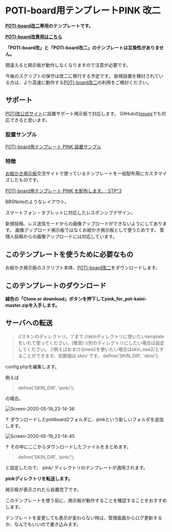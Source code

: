 # POTI-board用テンプレートPINK 改二

**[POTI-board改二](https://github.com/sakots/poti-kaini)専用のテンプレートです。**

**[POTI-board改専用はこちら](https://github.com/satopian/pink)**

**「POTI-board改」と「POTI-board改二」のテンプレートは互換性がありません。**

間違えると掲示板が動作しなくなりますので注意が必要です。

今後のスクリプトの保守は改二に移行する予定です。
新規設置を検討されている方は、より高速に動作する[POTI-board改二](https://github.com/sakots/poti-kaini)の利用をご検討ください。

## サポート

[POTI改公式サイト](https://poti-k.info/)に設置サポート掲示板で対応します。
GitHubの[Issues](https://github.com/satopian/pink_for_pot-kaini/issues)でも対応できると思います。

### 設置サンプル

[POTI-board用テンプレート PINK 設置サンプル](https://pbbs.sakura.ne.jp/cgi/neosample/poti/)

### 特徴

[お絵かき掲示板](https://pbbs.sakura.ne.jp/)交流サイトで使っているテンプレートを一般配布用にカスタマイズしたものです。

[POTI-board用テンプレート PINK を配布します。: STP^3](http://stp.sblo.jp/article/182310034.html)

BBSNoteのようなレイアウト。

スマートフォン・タブレットに対応したレスポンシブデザイン。

新規投稿、レス送信モードからの画像アップロードができないようにしてあります。
画像アップロード掲示板ではなくお絵かき掲示板として使うためです。
管理人投稿からの画像アップロードには対応しています。

## このテンプレートを使うために必要なもの

お絵かき掲示板のスクリプト本体、[POTI-board改二](https://github.com/sakots/poti-kaini)をダウンロードします。

## このテンプレートのダウンロード 

**緑色の「Clone or download」ボタンを押下してpink_for_pot-kaini-master.zipを入手します。**

## サーバへの転送

> //スキンのディレクトリ。'/'まで
> //skinディレクトリに使いたいtemplateをいれて使ってください。(推奨)
> //別のディレクトリにしたい場合は設定してください。
> //例えばおまけのnee2を使いたい場合はskin_nee2/とすることができます。初期値は skin/ です。
> define('SKIN_DIR', 'skin/');
>

config.phpを編集します。

例えば

> define('SKIN_DIR', 'pink/');

の場合。

![Screen-2020-05-19_23-14-36](https://user-images.githubusercontent.com/44894014/82337569-e33bc000-9a26-11ea-8a8d-d00a4f08c238.png)

↑
ダウンロードしたpotiboard2フォルダに、pinkという新しいフォルダを追加します。


![Screen-2020-05-19_23-14-45](https://user-images.githubusercontent.com/44894014/82337582-e8007400-9a26-11ea-9829-a32683e7622a.png)

↑
その中にここからダウンロードしたファイルをまとめます。


> define('SKIN_DIR', 'pink/');

と設定したので、 pink/ ディレクトリのテンプレートが適用されます。

**pinkディレクトリを転送します。**

掲示板が表示されたら設置完了です。

このテンプレートを使う前に、掲示板が動作することを確認することをおすすめします。

テンプレートを変更しても表示が変わらない時は、管理画面からログ更新するか、なんでもいいので書き込みます。
